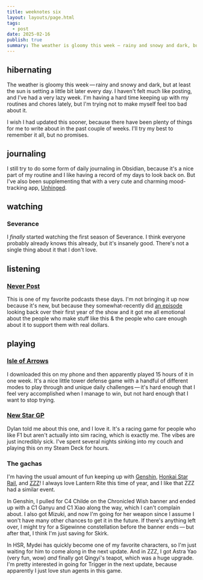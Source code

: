 ```yaml
---
title: weeknotes six
layout: layouts/page.html
tags:
  - post
date: 2025-02-16
publish: true
summary: The weather is gloomy this week — rainy and snowy and dark, but at least the sun is setting a little bit later every day.
---
```

## hibernating
The weather is gloomy this week — rainy and snowy and dark, but at least the sun is setting a little bit later every day. I haven't felt much like posting, and I've had a very lazy week. I'm having a hard time keeping up with my routines and chores lately, but I'm trying not to make myself feel too bad about it. 

I wish I had updated this sooner, because there have been plenty of things for me to write about in the past couple of weeks. I'll try my best to remember it all, but no promises.

## journaling
I still try to do some form of daily journaling in Obsidian, because it's a nice part of my routine and I like having a record of my days to look back on. But I've also been supplementing that with a very cute and charming mood-tracking app, [Unhinged](https://unhinged.life/). 

## watching
### Severance 
I *finally* started watching the first season of Severance. I think everyone probably already knows this already, but it's insanely good. There's not a single thing about it that I don't love.

## listening
### [Never Post](https://www.neverpo.st/)
This is one of my favorite podcasts these days. I'm not bringing it up now because it's new, but because they somewhat-recently did [an episode](https://share.transistor.fm/s/d0afce88) looking back over their first year of the show and it got me all emotional about the people who make stuff like this & the people who care enough about it to support them with real dollars. 

## playing
### [Isle of Arrows](https://apps.apple.com/us/app/isle-of-arrows-tower-defense/id1607942817)
I downloaded this on my phone and then apparently played 15 hours of it in one week. It's a nice little tower defense game with a handful of different modes to play through and unique daily challenges — it's hard enough that I feel very accomplished when I manage to win, but not hard enough that I want to stop trying.

### [New Star GP](https://store.steampowered.com/app/2217580/New_Star_GP/)
Dylan told me about this one, and I love it. It's a racing game for people who like F1 but aren't actually into sim racing, which is exactly me. The vibes are just incredibly sick. I've spent several nights sinking into my couch and playing this on my Steam Deck for hours.

### The gachas
I'm having the usual amount of fun keeping up with [Genshin](../../../games/Genshin/index.md), [Honkai Star Rail](../../../games/playing/Honkai%20Star%20Rail/index.md), and [ZZZ](../../../games/ZZZ/index.md)! I always love Lantern Rite this time of year, and I like that ZZZ had a similar event. 

In Genshin, I pulled for C4 Childe on the Chronicled Wish banner and ended up with a C1 Ganyu and C1 Xiao along the way, which I can't complain about. I also got Mizuki, and now I'm going for her weapon since I assume I won't have many other chances to get it in the future. If there's anything left over, I might try for a Sigewinne constellation before the banner ends — but after that, I think I'm just saving for Skirk.

In HSR, Mydei has quickly become one of my favorite characters, so I'm just waiting for him to come along in the next update. And in ZZZ, I got Astra Yao (very fun, wow) *and* finally got Qingyi's teapot, which was a huge upgrade. I'm pretty interested in going for Trigger in the next update, because apparently I just love stun agents in this game.